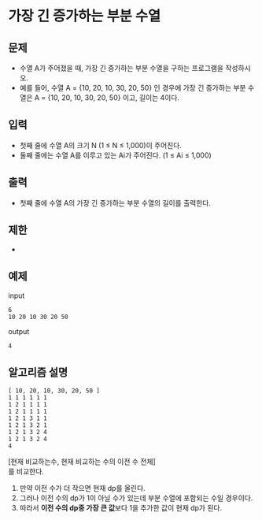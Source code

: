 # 가장 긴 증가하는 부분 수열

## 문제

- 수열 A가 주어졌을 때, 가장 긴 증가하는 부분 수열을 구하는 프로그램을 작성하시오.
- 예를 들어, 수열 A = {10, 20, 10, 30, 20, 50} 인 경우에 가장 긴 증가하는 부분 수열은 A = {10, 20, 10, 30, 20, 50} 이고, 길이는 4이다.


## 입력

- 첫째 줄에 수열 A의 크기 N (1 ≤ N ≤ 1,000)이 주어진다.
- 둘째 줄에는 수열 A를 이루고 있는 Ai가 주어진다. (1 ≤ Ai ≤ 1,000)

## 출력

- 첫째 줄에 수열 A의 가장 긴 증가하는 부분 수열의 길이를 출력한다.

## 제한 

- 

## 예제

input
``` 
6
10 20 10 30 20 50
```
output
``` 
4
```

## 알고리즘 설명
```
[ 10, 20, 10, 30, 20, 50 ]
1 1 1 1 1 1
1 2 1 1 1 1
1 2 1 1 1 1
1 2 1 3 1 1
1 2 1 3 2 1
1 2 1 3 2 4
1 2 1 3 2 4
4
```
[현재 비교하는수, 현재 비교하는 수의 이전 수 전체]  
를 비교한다.   
1. 만약 이전 수가 더 작으면 현재 dp를 올린다.
2. 그러나 이전 수의 dp가 1이 아닐 수가 있는데 부분 수열에 포함되는 수일 경우이다.
3. 따라서 **이전 수의 dp중 가장 큰 값**보다 1을 추가한 값이 현재 dp가 된다.
